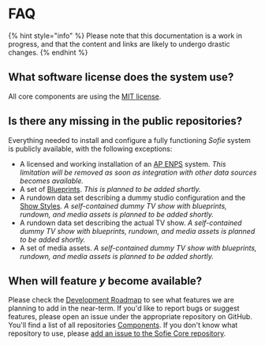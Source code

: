 # FAQ

{% hint style="info" %}
Please note that this documentation is a work in progress, and that the content and links are likely to undergo drastic changes. 
{% endhint %}

## What software license does the system use?

All core components are using the [MIT license](https://opensource.org/licenses/MIT).

## Is there any missing in the public repositories?

Everything needed to install and configure a fully functioning _Sofie_ system is publicly available, with the following exceptions:

* A licensed and working installation of an [AP ENPS](https://www.ap.org/enps/) system. _This limitation will be removed as soon as integration with other data sources becomes available._
* A set of [Blueprints](system-overview/blueprints.md). _This is planned to be added shortly._
* A rundown data set describing a dummy studio configuration and the [Show Styles](system-overview/show-styles.md). _A self-contained dummy TV show with blueprints, rundown, and media assets is planned to be added shortly._
* A rundown data set describing the actual TV show. _A self-contained dummy TV show with blueprints, rundown, and media assets is planned to be added shortly._
* A set of media assets. _A self-contained dummy TV show with blueprints, rundown, and media assets is planned to be added shortly._

## When will feature _y_ become available?

Please check the [Development Roadmap](roadmap.md) to see what features we are planning to add in the near-term. If you'd like to report bugs or suggest features, please open an issue under the appropriate repository on GitHub. You'll find a list of all repositories [Components](system-overview/). If you don't know what repository to use, please [add an issue to the Sofie Core repository](https://github.com/nrkno/tv-automation-server-core/issues).

